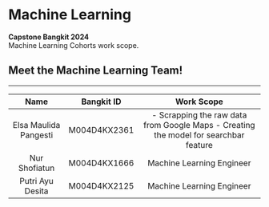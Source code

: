 # Machine Learning
**Capstone Bangkit 2024**  
Machine Learning Cohorts work scope.

## Meet the Machine Learning Team!

<hr>

|            Name           |  Bangkit ID  |            Work Scope           |  
|:-------------------------:|:------------:|:-------------------------------:|
|   Elsa Maulida Pangesti   | M004D4KX2361 | - Scrapping the raw data from Google Maps  - Creating the model for searchbar feature |
|       Nur Shofiatun       | M004D4KX1666 | Machine Learning Engineer |
|      Putri Ayu Desita     | M004D4KX2125 | Machine Learning Engineer |
